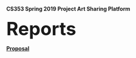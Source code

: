 <b>CS353 Spring 2019 Project
Art Sharing Platform

<font size=200><b>Reports</b></font>

<a href="https://drive.google.com/open?id=1dFiln9QmQQ0jyhNRmOA4KMswBdisnimB">Proposal</a>
